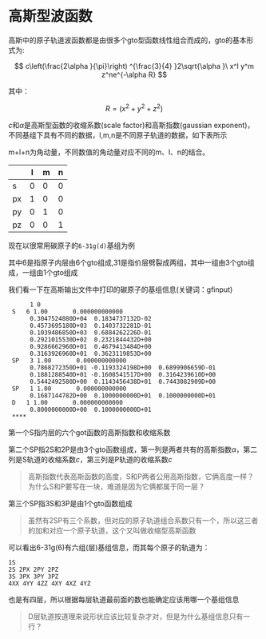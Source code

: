 # 高斯型波函数
高斯中的原子轨道波函数都是由很多个gto型函数线性组合而成的，gto的基本形式为:

$$
c\left(\frac{2\alpha }{\pi}\right) ^{\frac{3}{4} }2\sqrt{\alpha }\ x^l y^m z^ne^{-\alpha R}
$$

其中：

$$
R=(x^2+y^2+z^2)
$$

$c$和$\alpha$是高斯型函数的收缩系数(scale factor)和高斯指数(gaussian exponent)，不同基组下具有不同的数据，l,m,n是不同原子轨道的数据，如下表所示

m+l+n为角动量，不同数值的角动量对应不同的m、l、n的结合。

|    | l | m | n |
|--- |---|---|---|
| s  | 0 | 0 | 0 |
| px | 1 | 0 | 0 |
| py | 0 | 1 | 0 |
| pz | 0 | 0 | 1 |


现在以很常用碳原子的`6-31g(d)`基组为例

其中6是指原子内层由6个gto组成,31是指价层劈裂成两组，其中一组由3个gto组成，一组由1个gto组成

我们看一下在高斯输出文件中打印的碳原子的基组信息(关键词：gfinput)
```
      1 0
 S   6 1.00       0.000000000000
      0.3047524880D+04  0.1834737132D-02
      0.4573695180D+03  0.1403732281D-01
      0.1039486850D+03  0.6884262226D-01
      0.2921015530D+02  0.2321844432D+00
      0.9286662960D+01  0.4679413484D+00
      0.3163926960D+01  0.3623119853D+00
 SP   3 1.00       0.000000000000
      0.7868272350D+01 -0.1193324198D+00  0.6899906659D-01
      0.1881288540D+01 -0.1608541517D+00  0.3164239610D+00
      0.5442492580D+00  0.1143456438D+01  0.7443082909D+00
 SP   1 1.00       0.000000000000
      0.1687144782D+00  0.1000000000D+01  0.1000000000D+01
 D   1 1.00       0.000000000000
      0.8000000000D+00  0.1000000000D+01
 ****
```
第一个S指内层的六个got函数的高斯指数和收缩系数

第二个SP指2S和2P是由3个gto函数组成，第一列是两者共有的高斯指数$\alpha$，第二列是S轨道的收缩系数$c$，第三列是P轨道的收缩系数$c$

> 高斯指数代表高斯函数的高度，S和P两者公用高斯指数，它俩高度一样？为什么S和P要写在一块，难道是因为它俩都属于同一层？

第三个SP指3S和3P是由1个gto函数组成

> 虽然有2SP有三个系数，但对应的原子轨道组合系数只有一个，所以这三者的加和对应一个原子轨道，这个又叫做收缩型高斯函数

可以看出6-31g(6)有六组(层)基组信息，而其每个原子的轨道为：
```
1S
2S 2PX 2PY 2PZ
3S 3PX 3PY 3PZ
4XX 4YY 4ZZ 4XY 4XZ 4YZ
```
也是有四层，所以根据每层轨道最前面的数也能确定应该用哪一个基组信息

> D层轨道按道理来说形状应该比较复杂才对，但是为什么基组信息只有一行？